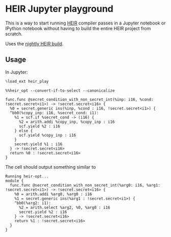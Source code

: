 # HEIR Jupyter playground

This is a way to start running [HEIR](https://heir.dev) compiler passes
in a Jupyter notebook or IPython notebook without
having to build the entire HEIR project from scratch.

Uses the [nightly HEIR build](https://github.com/google/heir/releases/tag/nightly).

## Usage

In Jupyter:

```python
%load_ext heir_play
```

```mlir
%%heir_opt --convert-if-to-select --canonicalize

func.func @secret_condition_with_non_secret_int(%inp: i16, %cond: !secret.secret<i1>) -> !secret.secret<i16> {
  %0 = secret.generic ins(%inp, %cond : i16, !secret.secret<i1>) {
  ^bb0(%copy_inp: i16, %secret_cond: i1):
    %1 = scf.if %secret_cond -> (i16) {
      %2 = arith.addi %copy_inp, %copy_inp : i16
      scf.yield %2 : i16
    } else {
      scf.yield %copy_inp : i16
    }
    secret.yield %1 : i16
  } -> !secret.secret<i16>
  return %0 : !secret.secret<i16>
}
```

The cell should output something similar to

```mlir
Running heir-opt...
module {
  func.func @secret_condition_with_non_secret_int(%arg0: i16, %arg1: !secret.secret<i1>) -> !secret.secret<i16> {
    %0 = arith.addi %arg0, %arg0 : i16
    %1 = secret.generic ins(%arg1 : !secret.secret<i1>) {
    ^bb0(%arg2: i1):
      %2 = arith.select %arg2, %0, %arg0 : i16
      secret.yield %2 : i16
    } -> !secret.secret<i16>
    return %1 : !secret.secret<i16>
  }
}
```
